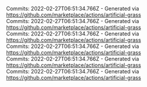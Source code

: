 Commits: 2022-02-27T06:51:34.766Z - Generated via https://github.com/marketplace/actions/artificial-grass
<br>
Commits: 2022-02-27T06:51:34.766Z - Generated via https://github.com/marketplace/actions/artificial-grass
<br>
Commits: 2022-02-27T06:51:34.766Z - Generated via https://github.com/marketplace/actions/artificial-grass
<br>
Commits: 2022-02-27T06:51:34.766Z - Generated via https://github.com/marketplace/actions/artificial-grass
<br>
Commits: 2022-02-27T06:51:34.766Z - Generated via https://github.com/marketplace/actions/artificial-grass
<br>
Commits: 2022-02-27T06:51:34.766Z - Generated via https://github.com/marketplace/actions/artificial-grass
<br>

